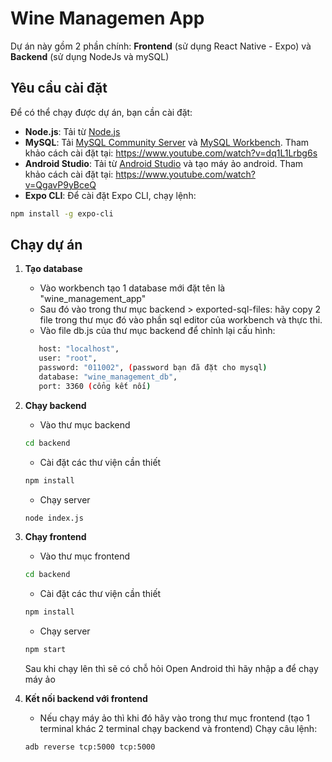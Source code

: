 # Wine Managemen App
Dự án này gồm 2 phần chính: **Frontend** (sử dụng React Native - Expo) và **Backend** (sử dụng NodeJs và mySQL)

## Yêu cầu cài đặt
Để có thể chạy được dự án, bạn cần cài đặt:
- **Node.js**: Tải từ [Node.js](https://nodejs.org/)
- **MySQL**: Tải [MySQL Community Server](https://dev.mysql.com/downloads/mysql/) và [MySQL Workbench](https://dev.mysql.com/downloads/workbench/). Tham khảo cách cài đặt tại: https://www.youtube.com/watch?v=dq1L1Lrbg6s
- **Android Studio**: Tải từ [Android Studio](https://developer.android.com/studio) và tạo máy ảo android. Tham khảo cách cài đặt tại: https://www.youtube.com/watch?v=QgavP9yBceQ
-  **Expo CLI**: Để cài đặt Expo CLI, chạy lệnh:
  ```bash
  npm install -g expo-cli
```
  
## Chạy dự án

1. **Tạo database**
   - Vào workbench tạo 1 database mới đặt tên là "wine_management_app"
   - Sau đó vào trong thư mục backend > exported-sql-files: hãy copy 2 file trong thư mục đó vào phần sql editor của workbench và thực thi.
   - Vào file db.js của thư mục backend để chỉnh lại cấu hình:
   ```bash
      host: "localhost",
      user: "root",
      password: "011002", (password bạn đã đặt cho mysql)
      database: "wine_management_db",
      port: 3360 (cổng kết nối)
   ```
3. **Chạy backend**
   
   - Vào thư mục backend
   ```bash
   cd backend
   ```
   - Cài đặt các thư viện cần thiết
   ```bash
   npm install
   ```
   - Chạy server
   ```bash
   node index.js
   ```
   
4. **Chạy frontend**
   - Vào thư mục frontend
   ```bash
   cd backend
   ```
   - Cài đặt các thư viện cần thiết
   ```bash
   npm install
   ```
   - Chạy server
   ```bash
   npm start
   ```
   Sau khi chạy lên thì sẽ có chỗ hỏi Open Android thì hãy nhập a để chạy máy ảo
5. **Kết nối backend với frontend**
   - Nếu chạy máy ảo thì khi đó hãy vào trong thư mục frontend (tạo 1 terminal khác 2 terminal chạy backend và frontend)
   Chạy câu lệnh:
   ```bash
   adb reverse tcp:5000 tcp:5000
   ```
